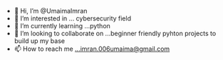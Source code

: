 - 👋 Hi, I’m @UmaimaImran
- 👀 I’m interested in ... cybersecurity field
- 🌱 I’m currently learning ...python
- 💞️ I’m looking to collaborate on ...beginner friendly pyhton projects to build up my base
- 📫 How to reach me ...imran.006umaima@gmail.com


<!---
UmaimaImran/UmaimaImran is a ✨ special ✨ repository because its `README.md` (this file) appears on your GitHub profile.
You can click the Preview link to take a look at your changes.
--->
